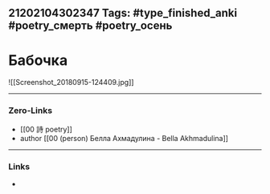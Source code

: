 21202104302347
Tags: #type_finished_anki #poetry_смерть #poetry_осень
---
# Бабочка

![[Screenshot_20180915-124409.jpg]]

---
### Zero-Links
- [[00 詩 poetry]]
- author [[00 (person) Белла Ахмадулина - Bella Akhmadulina]]
---
### Links
-